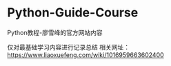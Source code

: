 # Python-Guide-Course
Python教程-廖雪峰的官方网站内容

仅对最基础学习内容进行记录总结
相关网址：https://www.liaoxuefeng.com/wiki/1016959663602400
